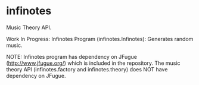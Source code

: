 # infinotes
Music Theory API.

Work In Progress:
Infinotes Program (infinotes.Infinotes): Generates random music.

NOTE: Infinotes program has dependency on JFugue (http://www.jfugue.org/) which is included in the repository. The music theory API (infinotes.factory and infinotes.theory) does NOT have dependency on JFugue.
